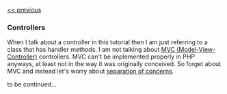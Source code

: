 [<< previous](5-router.md)

### Controllers

When I talk about a controller in this tutorial then I am just referring to a class that has handler methods. I am not talking about [MVC (Model-View-Controller)](http://martinfowler.com/eaaCatalog/modelViewController.html) controllers. MVC can't be implemented properly in PHP anyways, at least not in the way it was originally conceived. So forget about MVC and instead let's worry about [separation of concerns](http://en.wikipedia.org/wiki/Separation_of_concerns).

to be continued...